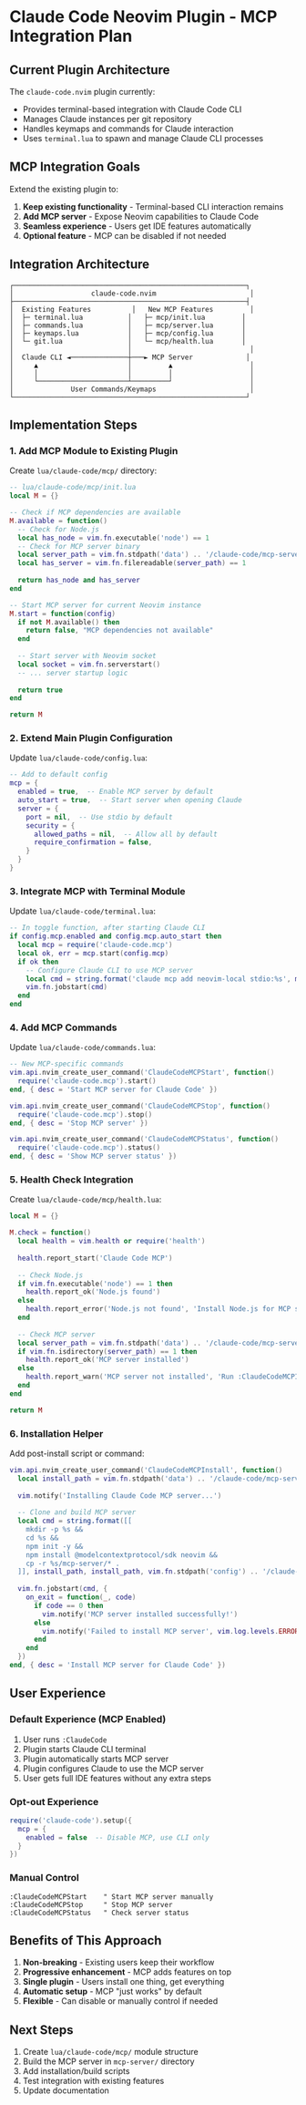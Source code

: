 # Claude Code Neovim Plugin - MCP Integration Plan

## Current Plugin Architecture

The `claude-code.nvim` plugin currently:
- Provides terminal-based integration with Claude Code CLI
- Manages Claude instances per git repository
- Handles keymaps and commands for Claude interaction
- Uses `terminal.lua` to spawn and manage Claude CLI processes

## MCP Integration Goals

Extend the existing plugin to:
1. **Keep existing functionality** - Terminal-based CLI interaction remains
2. **Add MCP server** - Expose Neovim capabilities to Claude Code
3. **Seamless experience** - Users get IDE features automatically
4. **Optional feature** - MCP can be disabled if not needed

## Integration Architecture

```
┌─────────────────────────────────────────────────────────┐
│                   claude-code.nvim                       │
├─────────────────────────────────────────────────────────┤
│  Existing Features          │   New MCP Features         │
│  ├─ terminal.lua           │   ├─ mcp/init.lua         │
│  ├─ commands.lua           │   ├─ mcp/server.lua       │
│  ├─ keymaps.lua            │   ├─ mcp/config.lua       │
│  └─ git.lua                │   └─ mcp/health.lua       │
│                            │                             │
│  Claude CLI ◄──────────────┼───► MCP Server             │
│     ▲                      │         ▲                   │
│     │                      │         │                   │
│     └──────────────────────┴─────────┘                   │
│              User Commands/Keymaps                       │
└─────────────────────────────────────────────────────────┘
```

## Implementation Steps

### 1. Add MCP Module to Existing Plugin

Create `lua/claude-code/mcp/` directory:

```lua
-- lua/claude-code/mcp/init.lua
local M = {}

-- Check if MCP dependencies are available
M.available = function()
  -- Check for Node.js
  local has_node = vim.fn.executable('node') == 1
  -- Check for MCP server binary
  local server_path = vim.fn.stdpath('data') .. '/claude-code/mcp-server/dist/index.js'
  local has_server = vim.fn.filereadable(server_path) == 1
  
  return has_node and has_server
end

-- Start MCP server for current Neovim instance
M.start = function(config)
  if not M.available() then
    return false, "MCP dependencies not available"
  end
  
  -- Start server with Neovim socket
  local socket = vim.fn.serverstart()
  -- ... server startup logic
  
  return true
end

return M
```

### 2. Extend Main Plugin Configuration

Update `lua/claude-code/config.lua`:

```lua
-- Add to default config
mcp = {
  enabled = true,  -- Enable MCP server by default
  auto_start = true,  -- Start server when opening Claude
  server = {
    port = nil,  -- Use stdio by default
    security = {
      allowed_paths = nil,  -- Allow all by default
      require_confirmation = false,
    }
  }
}
```

### 3. Integrate MCP with Terminal Module

Update `lua/claude-code/terminal.lua`:

```lua
-- In toggle function, after starting Claude CLI
if config.mcp.enabled and config.mcp.auto_start then
  local mcp = require('claude-code.mcp')
  local ok, err = mcp.start(config.mcp)
  if ok then
    -- Configure Claude CLI to use MCP server
    local cmd = string.format('claude mcp add neovim-local stdio:%s', mcp.get_command())
    vim.fn.jobstart(cmd)
  end
end
```

### 4. Add MCP Commands

Update `lua/claude-code/commands.lua`:

```lua
-- New MCP-specific commands
vim.api.nvim_create_user_command('ClaudeCodeMCPStart', function()
  require('claude-code.mcp').start()
end, { desc = 'Start MCP server for Claude Code' })

vim.api.nvim_create_user_command('ClaudeCodeMCPStop', function()
  require('claude-code.mcp').stop()
end, { desc = 'Stop MCP server' })

vim.api.nvim_create_user_command('ClaudeCodeMCPStatus', function()
  require('claude-code.mcp').status()
end, { desc = 'Show MCP server status' })
```

### 5. Health Check Integration

Create `lua/claude-code/mcp/health.lua`:

```lua
local M = {}

M.check = function()
  local health = vim.health or require('health')
  
  health.report_start('Claude Code MCP')
  
  -- Check Node.js
  if vim.fn.executable('node') == 1 then
    health.report_ok('Node.js found')
  else
    health.report_error('Node.js not found', 'Install Node.js for MCP support')
  end
  
  -- Check MCP server
  local server_path = vim.fn.stdpath('data') .. '/claude-code/mcp-server'
  if vim.fn.isdirectory(server_path) == 1 then
    health.report_ok('MCP server installed')
  else
    health.report_warn('MCP server not installed', 'Run :ClaudeCodeMCPInstall')
  end
end

return M
```

### 6. Installation Helper

Add post-install script or command:

```lua
vim.api.nvim_create_user_command('ClaudeCodeMCPInstall', function()
  local install_path = vim.fn.stdpath('data') .. '/claude-code/mcp-server'
  
  vim.notify('Installing Claude Code MCP server...')
  
  -- Clone and build MCP server
  local cmd = string.format([[
    mkdir -p %s && 
    cd %s && 
    npm init -y && 
    npm install @modelcontextprotocol/sdk neovim &&
    cp -r %s/mcp-server/* .
  ]], install_path, install_path, vim.fn.stdpath('config') .. '/claude-code.nvim')
  
  vim.fn.jobstart(cmd, {
    on_exit = function(_, code)
      if code == 0 then
        vim.notify('MCP server installed successfully!')
      else
        vim.notify('Failed to install MCP server', vim.log.levels.ERROR)
      end
    end
  })
end, { desc = 'Install MCP server for Claude Code' })
```

## User Experience

### Default Experience (MCP Enabled)
1. User runs `:ClaudeCode`
2. Plugin starts Claude CLI terminal
3. Plugin automatically starts MCP server
4. Plugin configures Claude to use the MCP server
5. User gets full IDE features without any extra steps

### Opt-out Experience
```lua
require('claude-code').setup({
  mcp = {
    enabled = false  -- Disable MCP, use CLI only
  }
})
```

### Manual Control
```vim
:ClaudeCodeMCPStart    " Start MCP server manually
:ClaudeCodeMCPStop     " Stop MCP server
:ClaudeCodeMCPStatus   " Check server status
```

## Benefits of This Approach

1. **Non-breaking** - Existing users keep their workflow
2. **Progressive enhancement** - MCP adds features on top
3. **Single plugin** - Users install one thing, get everything
4. **Automatic setup** - MCP "just works" by default
5. **Flexible** - Can disable or manually control if needed

## Next Steps

1. Create `lua/claude-code/mcp/` module structure
2. Build the MCP server in `mcp-server/` directory
3. Add installation/build scripts
4. Test integration with existing features
5. Update documentation